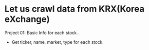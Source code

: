 # Let us crawl data from KRX(Korea eXchange)

Project 01: Basic Info for each stock.

- Get ticker, name, market, type for each stock.
